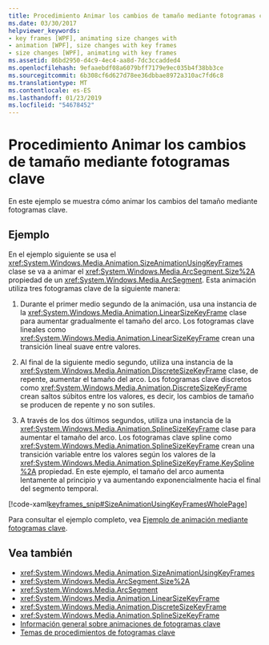 ```yaml
---
title: Procedimiento Animar los cambios de tamaño mediante fotogramas clave
ms.date: 03/30/2017
helpviewer_keywords:
- key frames [WPF], animating size changes with
- animation [WPF], size changes with key frames
- size changes [WPF], animating with key frames
ms.assetid: 86bd2950-d4c9-4ec4-aa8d-7dc3ccadded4
ms.openlocfilehash: 9efaaebdf08a6079bff7179e9ec035b4f38bb3ce
ms.sourcegitcommit: 6b308cf6d627d78ee36dbbae8972a310ac7fd6c8
ms.translationtype: MT
ms.contentlocale: es-ES
ms.lasthandoff: 01/23/2019
ms.locfileid: "54678452"
---
```

# <a name="how-to-animate-size-changes-by-using-key-frames"></a>Procedimiento Animar los cambios de tamaño mediante fotogramas clave
En este ejemplo se muestra cómo animar los cambios del tamaño mediante fotogramas clave.  
  
## <a name="example"></a>Ejemplo  
 En el ejemplo siguiente se usa el <xref:System.Windows.Media.Animation.SizeAnimationUsingKeyFrames> clase se va a animar el <xref:System.Windows.Media.ArcSegment.Size%2A> propiedad de un <xref:System.Windows.Media.ArcSegment>. Esta animación utiliza tres fotogramas clave de la siguiente manera:  
  
1.  Durante el primer medio segundo de la animación, usa una instancia de la <xref:System.Windows.Media.Animation.LinearSizeKeyFrame> clase para aumentar gradualmente el tamaño del arco. Los fotogramas clave lineales como <xref:System.Windows.Media.Animation.LinearSizeKeyFrame> crean una transición lineal suave entre valores.  
  
2.  Al final de la siguiente medio segundo, utiliza una instancia de la <xref:System.Windows.Media.Animation.DiscreteSizeKeyFrame> clase, de repente, aumentar el tamaño del arco. Los fotogramas clave discretos como <xref:System.Windows.Media.Animation.DiscreteSizeKeyFrame> crean saltos súbitos entre los valores, es decir, los cambios de tamaño se producen de repente y no son sutiles.  
  
3.  A través de los dos últimos segundos, utiliza una instancia de la <xref:System.Windows.Media.Animation.SplineSizeKeyFrame> clase para aumentar el tamaño del arco. Los fotogramas clave spline como <xref:System.Windows.Media.Animation.SplineSizeKeyFrame> crean una transición variable entre los valores según los valores de la <xref:System.Windows.Media.Animation.SplineSizeKeyFrame.KeySpline%2A> propiedad. En este ejemplo, el tamaño del arco aumenta lentamente al principio y va aumentando exponencialmente hacia el final del segmento temporal.  
  
 [!code-xaml[keyframes_snip#SizeAnimationUsingKeyFramesWholePage](../../../../samples/snippets/xaml/VS_Snippets_Wpf/keyframes_snip/XAML/SizeAnimationUsingKeyFramesExample.xaml#sizeanimationusingkeyframeswholepage)]  
  
 Para consultar el ejemplo completo, vea [Ejemplo de animación mediante fotogramas clave](https://go.microsoft.com/fwlink/?LinkID=160012).  
  
## <a name="see-also"></a>Vea también
- <xref:System.Windows.Media.Animation.SizeAnimationUsingKeyFrames>
- <xref:System.Windows.Media.ArcSegment.Size%2A>
- <xref:System.Windows.Media.ArcSegment>
- <xref:System.Windows.Media.Animation.LinearSizeKeyFrame>
- <xref:System.Windows.Media.Animation.DiscreteSizeKeyFrame>
- <xref:System.Windows.Media.Animation.SplineSizeKeyFrame>
- [Información general sobre animaciones de fotogramas clave](../../../../docs/framework/wpf/graphics-multimedia/key-frame-animations-overview.md)
- [Temas de procedimientos de fotogramas clave](../../../../docs/framework/wpf/graphics-multimedia/key-frame-animation-how-to-topics.md)
